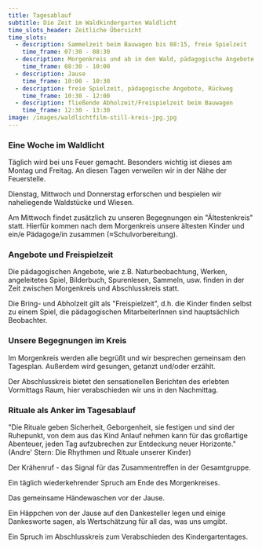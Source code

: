 ```yaml
---
title: Tagesablauf
subtitle: Die Zeit im Waldkindergarten Waldlicht
time_slots_header: Zeitliche Übersicht
time_slots:
  - description: Sammelzeit beim Bauwagen bis 08:15, freie Spielzeit
    time_frame: 07:30 - 08:30
  - description: Morgenkreis und ab in den Wald, pädagogische Angebote
    time_frame: 08:30 - 10:00
  - description: Jause
    time_frame: 10:00 - 10:30
  - description: freie Spielzeit, pädagogische Angebote, Rückweg
    time_frame: 10:30 - 12:00
  - description: fließende Abholzeit/Freispielzeit beim Bauwagen
    time_frame: 12:30 - 13:30
image: /images/waldlichtfilm-still-kreis-jpg.jpg
---
```

### Eine Woche im Waldlicht

Täglich wird bei uns Feuer gemacht. Besonders wichtig ist dieses am Montag und Freitag. An diesen Tagen verweilen wir in der Nähe der Feuerstelle.

Dienstag, Mittwoch und Donnerstag erforschen und bespielen wir naheliegende Waldstücke und Wiesen.

Am Mittwoch findet zusätzlich zu unseren Begegnungen ein "Ältestenkreis" statt. Hierfür kommen nach dem Morgenkreis unsere ältesten Kinder und ein/e Pädagoge/in zusammen (≈Schulvorbereitung).

### Angebote und Freispielzeit

Die pädagogischen Angebote, wie z.B. Naturbeobachtung, Werken, angeleitetes Spiel, Bilderbuch, Spurenlesen, Sammeln, usw. finden in der Zeit zwischen Morgenkreis und Abschlusskreis statt.

Die Bring- und Abholzeit gilt als "Freispielzeit", d.h. die Kinder finden selbst zu einem Spiel, die pädagogischen MitarbeiterInnen sind hauptsächlich Beobachter.

### Unsere Begegnungen im Kreis

Im Morgenkreis werden alle begrüßt und wir besprechen gemeinsam den Tagesplan. Außerdem wird gesungen, getanzt und/oder erzählt.

Der Abschlusskreis bietet den sensationellen Berichten des erlebten Vormittags Raum, hier verabschieden wir uns in den Nachmittag.

### **Rituale als Anker im Tagesablauf**

"Die Rituale geben Sicherheit, Geborgenheit, sie festigen und sind der Ruhepunkt, von dem aus das Kind Anlauf nehmen kann für das großartige Abenteuer, jeden Tag aufzubrechen zur Entdeckung neuer Horizonte." (Andre' Stern: Die Rhythmen und Rituale unserer Kinder)

Der Krähenruf - das Signal für das Zusammentreffen in der Gesamtgruppe.

Ein täglich wiederkehrender Spruch am Ende des Morgenkreises.

Das gemeinsame Händewaschen vor der Jause. 

Ein Häppchen von der Jause auf den Dankesteller legen und einige Dankesworte sagen, als Wertschätzung für all das, was uns umgibt. 

Ein Spruch im Abschlusskreis zum Verabschieden des Kindergartentages.